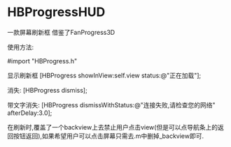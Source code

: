 # HBProgressHUD
一款屏幕刷新框  借鉴了FanProgress3D

使用方法:

#import "HBProgress.h"

显示刷新框
[HBProgress showInView:self.view status:@"正在加载"];

消失:
[HBProgress dismiss];

带文字消失:
[HBProgress dismissWithStatus:@"连接失败,请检查您的网络" afterDelay:3.0];

在刷新时,覆盖了一个backview上去禁止用户点击view(但是可以点导航条上的返回按钮返回),如果希望用户可以点击屏幕只需去.m中删掉_backview即可.
